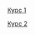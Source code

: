 [Курс 1](https://www.youtube.com/playlist?list=PLg5SS_4L6LYtHCActBzbuGVYlWpLYqXC6)

[Курс 2](https://www.youtube.com/playlist?list=PLg5SS_4L6LYt7Wmh8zBKjZ_ltaoDXSEmk)